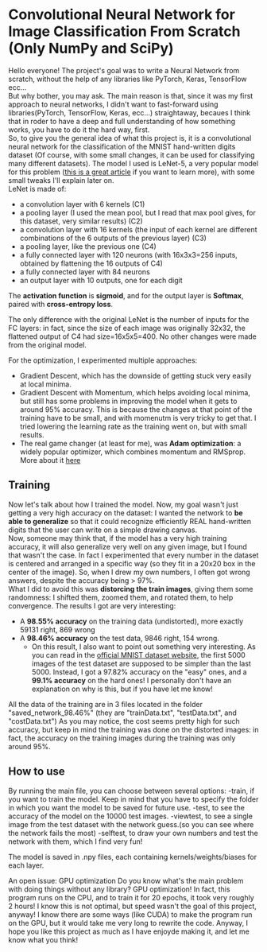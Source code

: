 # Convolutional Neural Network for Image Classification From Scratch (Only NumPy and SciPy)

Hello everyone! The project's goal was to write a Neural Network from scratch, without the help of any libraries like PyTorch, Keras, TensorFlow ecc... <br />
But why bother, you may ask. The main reason is that, since it was my first approach to neural networks, I didn't want to fast-forward using libraries(PyTorch, TensorFlow, Keras, ecc...) straightaway, becaues I think that in roder to have a deep and full understanding of how something works, you have to do it the hard way, first. <br />
So, to give you the general idea of what this project is, it is a convolutional neural network for the classification of the MNIST hand-written digits dataset (Of course, with some small changes, it can be used for classifying many different datasets).
The model I used is LeNet-5, a very popular model for this problem ([this is a great article](https://www.analyticsvidhya.com/blog/2021/03/the-architecture-of-lenet-5/) if you want to learn more), with some small tweaks I'll explain later on.
<br />
LeNet is made of:  
  * a convolution layer with 6 kernels (C1)  
  * a pooling layer (I used the mean pool, but I read that max pool gives, for this dataset, very similar results) (C2)  
  * a convolution layer with 16 kernels (the input of each kernel are different combinations of the 6 outputs of the previous layer) (C3)  
  * a pooling layer, like the previous one (C4)  
  * a fully connected layer with 120 neurons (with 16x3x3=256 inputs, obtained by flattening the 16 outputs of C4)  
  * a fully connected layer with 84 neurons  
  * an output layer with 10 outputs, one for each digit  

The **activation function** is **sigmoid**, and for the output layer is **Softmax**, paired with **cross-entropy loss**.  

The only difference with the original LeNet is the number of inputs for the FC layers: in fact, since the size of each image was originally 32x32, the flattened output of C4 had size=16x5x5=400. No other changes were made from the original model.

For the optimization, I experimented multiple approaches:  
  * Gradient Descent, which has the downside of getting stuck very easily at local minima.  
  * Gradient Descent with Momentum, which helps avoiding local minima, but still has some problems in improving the model when it gets to around 95% accuracy. This is because the changes at that point of the training have to be small, and with momenutm is very tricky to get that. I tried lowering the learning rate as the training went on, but with small results.  
  * The real game changer (at least for me), was **Adam optimization**: a widely popular optimizer, which combines momentum and RMSprop. More about it [here](https://optimization.cbe.cornell.edu/index.php?title=Adam)  

## Training

Now let's talk about how I trained the model. Now, my goal wasn't just getting a very high accuracy on the dataset: I wanted the network to **be able to generalize** so that it could recognize efficiently REAL hand-written digits that the user can write on a simple drawing canvas.  
Now, someone may think that, if the model has a very high training accuracy, it will also generalize very well on any given image, but I found that wasn't the case.
In fact I experimented that every number in the dataset is centered and arranged in a specific way (so they fit in a 20x20 box in the center of the image). So, when I drew my own numbers, I often got wrong answers, despite the accuracy being > 97%.  <br />
What I did to avoid this was **distorcing the train images**, giving them some randomness: I shifted them, zoomed them, and rotated them, to help convergence.
The results I got are very interesting:  
  - A **98.55% accuracy** on the training data (undistorted), more exactly 59131 right, 869 wrong
  - A **98.46% accuracy** on the test data, 9846 right, 154 wrong.
    - On this result, I also want to point out something very interesting. As you can read in the [official MNIST dataset website](http://yann.lecun.com/exdb/mnist/), the first 5000 images of the test dataset are supposed to be simpler than the last 5000.
    Instead, I got a 97.82% accuracy on the "easy" ones, and a **99.1% accuracy** on the hard ones!
    I personally don't have an explanation on why is this, but if you have let me know!

All the data of the training are in 3 files located in the folder "saved_network_98.46%" (they are "trainData.txt", "testData.txt", and "costData.txt")
As you may notice, the cost seems pretty high for such accuracy, but keep in mind the training was done on the distorted images: in fact, the accuracy on the training images during the training was only around 95%.

## How to use

By running the main file, you can choose between several options:
    -train, if you want to train the model. Keep in mind that you have to specify the folder in which you want the model to be saved for future use.
    -test, to see the accuracy of the model on the 10000 test images.
    -viewtest, to see a single image from the test dataset with the network guess.(so you can see where the network fails the most)
    -selftest, to draw your own numbers and test the network with them, which I find very fun!

The model is saved in .npy files, each containing kernels/weights/biases for each layer.

An open issue: GPU optimization
Do you know what's the main problem with doing things without any library? GPU optimization!
In fact, this program runs on the CPU, and to train it for 20 epochs, it took very roughly 2 hours!
I know this is not optimal, but speed wasn't the goal of this project, anyway!
I know there are some ways (like CUDA) to make the program run on the GPU, but it would take me very long to rewrite the code.
Anyway, I hope you like this project as much as I have enjoyde making it, and let me know what you think!
